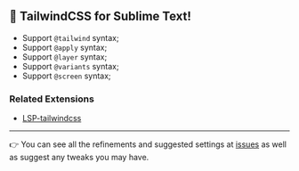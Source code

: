 ## 🚀 TailwindCSS for Sublime Text!

-   Support `@tailwind` syntax;
-   Support `@apply` syntax;
-   Support `@layer` syntax;
-   Support `@variants` syntax;
-   Support `@screen` syntax;

### Related Extensions

-   [LSP-tailwindcss](https://github.com/sublimelsp/LSP-tailwindcss)

---

👉 You can see all the refinements and suggested settings at [issues](https://github.com/SublimeText/TailwindCSS/issues)
as well as suggest any tweaks you may have.
